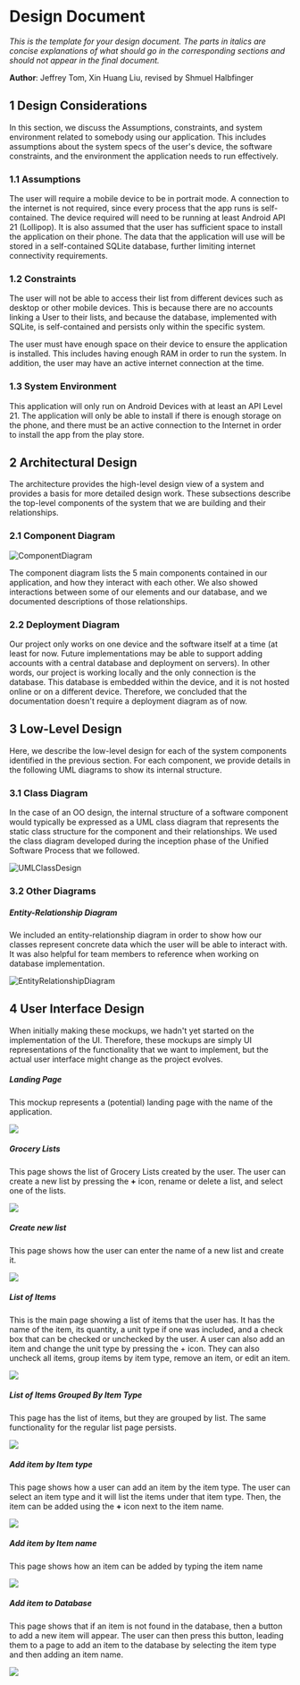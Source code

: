 # Design Document

*This is the template for your design document. The parts in italics are concise explanations of what should go in the corresponding sections and should not appear in the final document.*

**Author**: Jeffrey Tom, Xin Huang Liu, revised by Shmuel Halbfinger

## 1 Design Considerations

In this section, we discuss the Assumptions, constraints, and system environment related to somebody using our application. This includes assumptions about the system specs of the user's device, the software constraints, and the environment the application needs to run effectively.


### 1.1 Assumptions
The user will require a mobile device to be in portrait mode. A connection to the internet is not required, since every process that the app runs is self-contained. The device required will need to be running at least Android API 21 (Lollipop). It is also assumed that the user has sufficient space to install the application on their phone. The data that the application will use will be stored in a self-contained SQLite database, further limiting internet connectivity requirements.

### 1.2 Constraints
The user will not be able to access their list from different devices such as desktop or other mobile devices. This is because there are no accounts linking a User to their lists, and because the database, implemented with SQLite, is self-contained and persists only within the specific system.

The user must have enough space on their device to ensure the application is installed. This includes having enough RAM in order to run the system. In addition, the user may have an active internet connection at the time.

### 1.3 System Environment

This application will only run on Android Devices with at least an API Level 21. The application will only be able to install if there is enough storage on the phone, and there must be an active connection to the Internet in order to install the app from the play store.

## 2 Architectural Design

The architecture provides the high-level design view of a system and provides a basis for more detailed design work. These subsections describe the top-level components of the system that we are building and their relationships.

### 2.1 Component Diagram

![ComponentDiagram](Images/ComponentDiagram.png)

The component diagram lists the 5 main components contained in our application, and how they interact with each other. We also showed interactions between some of our elements and our database, and we documented descriptions of those relationships. 

### 2.2 Deployment Diagram

Our project only works on one device and the software itself at a time (at least for now. Future implementations may be able to support adding accounts with a central database and deployment on servers). In other words, our project is working locally and the only connection is the database. This database is embedded within the device, and it is not hosted online or on a different device. Therefore, we concluded that the documentation doesn't require a deployment diagram as of now. 

## 3 Low-Level Design

Here, we describe the low-level design for each of the system components identified in the previous section. For each component, we provide details in the following UML diagrams to show its internal structure.

### 3.1 Class Diagram

In the case of an OO design, the internal structure of a software component would typically be expressed as a UML class diagram that represents the static class structure for the component and their relationships. We used the class diagram developed during the inception phase of the Unified Software Process that we followed.

![UMLClassDesign](Images/UMLClassDiagram.png)

### 3.2 Other Diagrams

##### Entity-Relationship Diagram

We included an entity-relationship diagram in order to show how our classes represent concrete data which the user will be able to interact with. It was also helpful for team members to reference when working on database implementation.

![EntityRelationshipDiagram](Images/EntityRelationshipDiagram.png)

## 4 User Interface Design
When initially making these mockups, we hadn't yet started on the implementation of the UI. Therefore, these mockups are simply UI representations of the functionality that we want to implement, but the actual user interface might change as the project evolves.



##### Landing Page

This mockup represents a (potential) landing page with the name of the application.

<img src="Images/Android Markups/Pic 1- Landing Page.png">



##### Grocery Lists

This page shows the list of Grocery Lists created by the user. The user can create a new list by pressing the **+** icon, rename or delete a list, and select one of the lists.

<img src="Images/Android Markups/Pic 2- Grocery List Page.png">





##### Create new list

This page shows how the user can enter the name of a new list and create it.

<img src="Images/Android Markups/Pic 5- Create New List.png">

##### List of Items

This is the main page showing a list of items that the user has. It has the name of the item, its quantity, a unit type if one was included, and a check box that can be checked or unchecked by the user. A user can also add an item and change the unit type by pressing the + icon. They can also uncheck all items, group items by item type, remove an item, or edit an item.

<img src="Images/Android Markups/Pic 3- Item List.png">

##### List of Items Grouped By Item Type

This page has the list of items, but they are grouped by list. The same functionality for the regular list page persists.

<img src="Images/Android Markups/Pic 9- Items Grouped by Item Type.png">

##### Add item by Item type

This page shows how a user can add an item by the item type. The user can select an item type and it will list the items under that item type. Then, the item can be added using the **+** icon next to the item name.

<img src="Images/Android Markups/Pic 6- Add Item by Item Type.png">

##### Add item by Item name

This page shows how an item can be added by typing the item name

<img src="Images/Android Markups/Pic 7- Add Item by Name.png">

##### Add item to Database

This page shows that if an item is not found in the database, then a button to add a new item will appear. The user can then press this button, leading them to a page to add an item to the database by selecting the item type and then adding an item name.

<img src="Images/Android Markups/Pic 8- Add new Item if Item not found.png">

